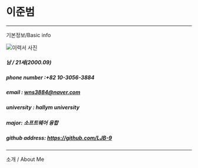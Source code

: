 # 이준범
----------------------------------
기본정보/Basic info

![이력서 사진](ljb.JPG)

##### 남 / 21세(2000.09)
##### phone number :+82 10-3056-3884
##### email : wns3884@naver.com
##### university : hallym university
##### major: 소프트웨어 융합
##### github address: https://github.com/LJB-9
------------------------------------

소개 / About Me

